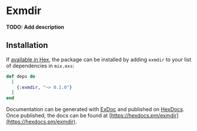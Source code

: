 # Exmdir

**TODO: Add description**

## Installation

If [available in Hex](https://hex.pm/docs/publish), the package can be installed
by adding `exmdir` to your list of dependencies in `mix.exs`:

```elixir
def deps do
  [
    {:exmdir, "~> 0.1.0"}
  ]
end
```

Documentation can be generated with [ExDoc](https://github.com/elixir-lang/ex_doc)
and published on [HexDocs](https://hexdocs.pm). Once published, the docs can
be found at [https://hexdocs.pm/exmdir](https://hexdocs.pm/exmdir).

